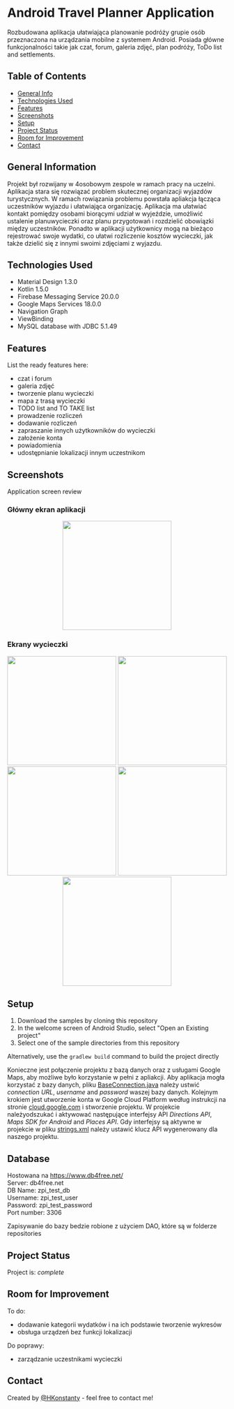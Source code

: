 # Android Travel Planner Application
Rozbudowana aplikacja ułatwiająca planowanie podróży grupie osób przeznaczona na urządzania mobilne z systemem Android.
Posiada główne funkcjonalności takie jak czat, forum, galeria zdjęć, plan podróży, ToDo list and settlements.

## Table of Contents
* [General Info](#general-information)
* [Technologies Used](#technologies-used)
* [Features](#features)
* [Screenshots](#screenshots)
* [Setup](#setup)
* [Project Status](#project-status)
* [Room for Improvement](#room-for-improvement)
* [Contact](#contact)


## General Information
Projekt był rozwijany w 4osobowym zespole w ramach pracy na uczelni. Aplikacja stara się rozwiązać problem skutecznej
organizacji wyjazdów turystycznych. W ramach rowiązania problemu powstała apliakcja łącząca uczestników wyjazdu i ułatwiająca organizację.
Aplikacja ma ułatwiać kontakt pomiędzy osobami biorącymi udział w wyjeździe, umożliwić ustalenie planuwycieczki oraz planu przygotowań
i rozdzielić obowiązki między uczestników. Ponadto w aplikacji użytkownicy mogą na bieżąco rejestrować swoje wydatki,
co ułatwi rozliczenie kosztów wycieczki, jak także dzielić się z innymi swoimi zdjęciami z wyjazdu. 


## Technologies Used
- Material Design 1.3.0
- Kotlin 1.5.0
- Firebase Messaging Service 20.0.0
- Google Maps Services 18.0.0
- Navigation Graph
- ViewBinding
- MySQL database with JDBC 5.1.49


## Features
List the ready features here:
* czat i forum
* galeria zdjęć
* tworzenie planu wycieczki
* mapa z trasą wycieczki
* TODO list and TO TAKE list
* prowadzenie rozliczeń
* dodawanie rozliczeń
* zapraszanie innych użytkowników do wycieczki
* założenie konta
* powiadomienia
* udostępnianie lokalizacji innym uczestnikom
 

## Screenshots
Application screen review
### Główny ekran aplikacji

<p align="center">
	<img src="./ZPI/screenshot/app_main_screen.png" width="250" >
</p>

### Ekrany wycieczki

<p align="center">
	<img src="./ZPI/screenshot/trip_main_screen.png" width="250">
	<img src="./ZPI/screenshot/todo_screen.png" width="250">
	<img src="./ZPI/screenshot/trip_plan_screen.png" width="250">
	<img src="./ZPI/screenshot/map_screen.png" width="250">
	<img src="./ZPI/screenshot/settlements_screen.png" width="250">
</p>

## Setup
1. Download the samples by cloning this repository
2. In the welcome screen of Android Studio, select "Open an Existing project"
3. Select one of the sample directories from this repository

Alternatively, use the `gradlew build` command to build the project directly

Konieczne jest połączenie projektu z bazą danych oraz z usługami Google Maps, aby możliwe było korzystanie w pełni z apliakcji.
Aby aplikacja mogła korzystać z bazy danych, pliku [BaseConnection.java](./ZPI/app/src/main/java/com/example/zpi/data_handling/BaseConnection.java) należy ustwić _connection URL_,
_username_ and _password_ waszej bazy danych. Kolejnym krokiem jest utworzenie konta w Google Cloud Platform według instrukcji
na stronie [cloud.google.com](https://cloud.google.com/apigee/docs/hybrid/v1.3/precog-gcpaccount) i stworzenie projektu.
W projekcie należyodszukać i aktywować następujące interfejsy API _Directions API_, _Maps SDK for Android_ and _Places API_.
Gdy interfejsy są aktywne w projekcie w pliku [strings.xml](./ZPI/app/src/main/res/values/strings.xml) należy ustawić klucz API wygenerowany dla naszego projektu.

## Database
Hostowana na https://www.db4free.net/  
Server: db4free.net  
DB Name: zpi_test_db  
Username: zpi_test_user  
Password: zpi_test_password  
Port number: 3306    

Zapisywanie do bazy bedzie robione z użyciem DAO, które są w folderze repositories


## Project Status
Project is: _complete_


## Room for Improvement
To do:
* dodawanie kategorii wydatków i na ich podstawie tworzenie wykresów
* obsługa urządzeń bez funkcji lokalizacji


Do poprawy:
* zarządzanie uczestnikami wycieczki

## Contact
Created by [@HKonstanty](https://github.com/HKonstanty/HKonstanty) - feel free to contact me!